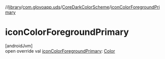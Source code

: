 //[library](../../../index.md)/[com.glovoapp.uds](../index.md)/[CoreDarkColorScheme](index.md)/[iconColorForegroundPrimary](icon-color-foreground-primary.md)

# iconColorForegroundPrimary

[androidJvm]\
open override val [iconColorForegroundPrimary](icon-color-foreground-primary.md): [Color](https://developer.android.com/reference/kotlin/androidx/compose/ui/graphics/Color.html)
